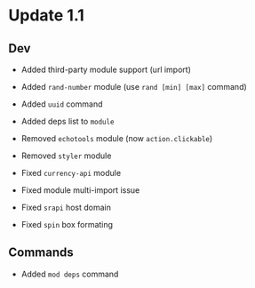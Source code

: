 # Update 1.1

## Dev

- Added third-party module support (url import)
- Added `rand-number` module (use `rand [min] [max]` command)
- Added `uuid` command
- Added deps list to `module`

- Removed `echotools` module (now `action.clickable`)
- Removed `styler` module

- Fixed `currency-api` module
- Fixed module multi-import issue
- Fixed `srapi` host domain
- Fixed `spin` box formating

## Commands

- Added `mod deps` command